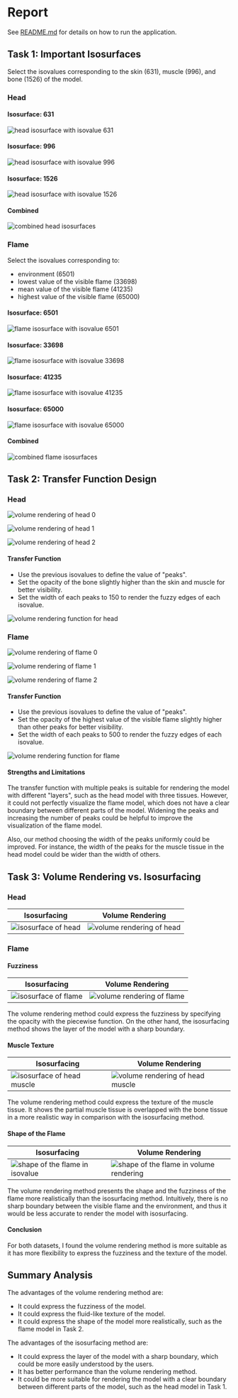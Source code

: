 # Report

See [README.md](./README.md) for details on how to run the application.

## Task 1: Important Isosurfaces

Select the isovalues corresponding to the skin (631), muscle (996), and bone
(1526) of the model.

### Head

#### Isosurface: 631

![head isosurface with isovalue 631](./assets/report/iso-head-631.png)

#### Isosurface: 996

![head isosurface with isovalue 996](./assets/report/iso-head-996.png)

#### Isosurface: 1526

![head isosurface with isovalue 1526](./assets/report/iso-head-1526.png)

#### Combined

![combined head isosurfaces](./assets/report/iso-head-combined.png)

### Flame

Select the isovalues corresponding to:

- environment (6501)
- lowest value of the visible flame (33698)
- mean value of the visible flame (41235)
- highest value of the visible flame (65000)

#### Isosurface: 6501

![flame isosurface with isovalue 6501](./assets/report/iso-flame-6501.png)

#### Isosurface: 33698

![flame isosurface with isovalue 33698](./assets/report/iso-flame-33698.png)

#### Isosurface: 41235

![flame isosurface with isovalue 41235](./assets/report/iso-flame-41235.png)

#### Isosurface: 65000

![flame isosurface with isovalue 65000](./assets/report/iso-flame-65000.png)

#### Combined

![combined flame isosurfaces](./assets/report/iso-flame-combined.png)

## Task 2: Transfer Function Design

### Head

![volume rendering of head 0](./assets/report/dvr-head.png)

![volume rendering of head 1](./assets/report/dvr-head-1.png)

![volume rendering of head 2](./assets/report/dvr-head-2.png)

#### Transfer Function

- Use the previous isovalues to define the value of "peaks".
- Set the opacity of the bone slightly higher than the skin and muscle for
  better visibility.
- Set the width of each peaks to 150 to render the fuzzy edges of each isovalue.

![volume rendering function for head](./assets/report/dvr-head-function.png)

### Flame

![volume rendering of flame 0](./assets/report/dvr-flame.png)

![volume rendering of flame 1](./assets/report/dvr-flame-1.png)

![volume rendering of flame 2](./assets/report/dvr-flame-2.png)

#### Transfer Function

- Use the previous isovalues to define the value of "peaks".
- Set the opacity of the highest value of the visible flame slightly higher than
  other peaks for better visibility.
- Set the width of each peaks to 500 to render the fuzzy edges of each isovalue.

![volume rendering function for flame](./assets/report/dvr-flame-function.png)

#### Strengths and Limitations

The transfer function with multiple peaks is suitable for rendering the model
with different "layers", such as the head model with three tissues. However, it
could not perfectly visualize the flame model, which does not have a clear
boundary between different parts of the model. Widening the peaks and increasing
the number of peaks could be helpful to improve the visualization of the flame
model.

Also, our method choosing the width of the peaks uniformly could be improved.
For instance, the width of the peaks for the muscle tissue in the head model
could be wider than the width of others.

## Task 3: Volume Rendering vs. Isosurfacing

### Head

| Isosurfacing                                                 | Volume Rendering                                          |
| ------------------------------------------------------------ | --------------------------------------------------------- |
| ![isosurface of head](./assets/report/iso-head-combined.png) | ![volume rendering of head](./assets/report/dvr-head.png) |

### Flame

#### Fuzziness

| Isosurfacing                                                   | Volume Rendering                                            |
| -------------------------------------------------------------- | ----------------------------------------------------------- |
| ![isosurface of flame](./assets/report/iso-flame-combined.png) | ![volume rendering of flame](./assets/report/dvr-flame.png) |

The volume rendering method could express the fuzziness by specifying the
opacity with the piecewise function. On the other hand, the isosurfacing method
shows the layer of the model with a sharp boundary.

#### Muscle Texture

| Isosurfacing                                                            | Volume Rendering                                                              |
| ----------------------------------------------------------------------- | ----------------------------------------------------------------------------- |
| ![isosurface of head muscle](./assets/report/iso-head-muscle-fuzzy.png) | ![volume rendering of head muscle](./assets/report/dvr-head-muscle-fuzzy.png) |

The volume rendering method could express the texture of the muscle tissue. It
shows the partial muscle tissue is overlapped with the bone tissue in a more
realistic way in comparison with the isosurfacing method.

#### Shape of the Flame

| Isosurfacing                                                           | Volume Rendering                                                               |
| ---------------------------------------------------------------------- | ------------------------------------------------------------------------------ |
| ![shape of the flame in isovalue](./assets/report/iso-flame-fluid.png) | ![shape of the flame in volume rendering](./assets/report/dvr-flame-fluid.png) |

The volume rendering method presents the shape and the fuzziness of the flame
more realistically than the isosurfacing method. Intuitively, there is no sharp
boundary between the visible flame and the environment, and thus it would be
less accurate to render the model with isosurfacing.

#### Conclusion

For both datasets, I found the volume rendering method is more suitable as it
has more flexibility to express the fuzziness and the texture of the model.

## Summary Analysis

The advantages of the volume rendering method are:

- It could express the fuzziness of the model.
- It could express the fluid-like texture of the model.
- It could express the shape of the model more realistically, such as the flame
  model in Task 2.

The advantages of the isosurfacing method are:

- It could express the layer of the model with a sharp boundary, which could be
  more easily understood by the users.
- It has better performance than the volume rendering method.
- It could be more suitable for rendering the model with a clear boundary
  between different parts of the model, such as the head model in Task 1.
